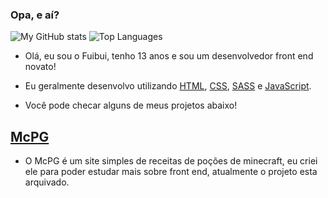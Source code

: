 ### Opa, e aí?

![My GitHub stats](https://github-readme-stats.vercel.app/api?username=Fuibui&show_icons=true&theme=gotham)
![Top Languages](https://github-readme-stats.vercel.app/api/top-langs/?username=Fuibui&layout=compact&theme=gotham)
- Olá, eu sou o Fuibui, tenho 13 anos e sou um desenvolvedor front end novato!

- Eu geralmente desenvolvo utilizando [HTML](https://pt.wikipedia.org/wiki/HTML), [CSS](https://pt.wikipedia.org/wiki/Cascading_Style_Sheets), [SASS](https://sass-lang.com/) e [JavaScript](https://pt.wikipedia.org/wiki/JavaScript).

- Você pode checar alguns de meus projetos abaixo!
## [McPG](https://github.com/Fuibui/minecraft-potion-guide)
  - O McPG é um site simples de receitas de poções de minecraft, eu criei ele para poder estudar mais sobre front end, atualmente o projeto esta arquivado.

